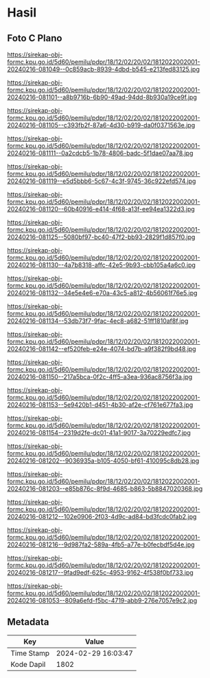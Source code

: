 # Hasil

## Foto C Plano

https://sirekap-obj-formc.kpu.go.id/5d60/pemilu/pdpr/18/12/02/20/02/1812022002001-20240216-081049--0c859acb-8939-4dbd-b545-e213fed83125.jpg

https://sirekap-obj-formc.kpu.go.id/5d60/pemilu/pdpr/18/12/02/20/02/1812022002001-20240216-081101--a8b9716b-6b90-49ad-94dd-8b930a19ce9f.jpg

https://sirekap-obj-formc.kpu.go.id/5d60/pemilu/pdpr/18/12/02/20/02/1812022002001-20240216-081105--c393fb2f-87a6-4d30-b919-da0f0371563e.jpg

https://sirekap-obj-formc.kpu.go.id/5d60/pemilu/pdpr/18/12/02/20/02/1812022002001-20240216-081111--0a2cdcb5-1b78-4806-badc-5f1dae07aa78.jpg

https://sirekap-obj-formc.kpu.go.id/5d60/pemilu/pdpr/18/12/02/20/02/1812022002001-20240216-081119--e5d5bbb6-5c67-4c3f-9745-36c922efd574.jpg

https://sirekap-obj-formc.kpu.go.id/5d60/pemilu/pdpr/18/12/02/20/02/1812022002001-20240216-081120--60b40916-e414-4f68-a13f-ee94ea1322d3.jpg

https://sirekap-obj-formc.kpu.go.id/5d60/pemilu/pdpr/18/12/02/20/02/1812022002001-20240216-081125--5080bf97-bc40-47f2-bb93-2829f1d857f0.jpg

https://sirekap-obj-formc.kpu.go.id/5d60/pemilu/pdpr/18/12/02/20/02/1812022002001-20240216-081130--4a7b8318-affc-42e5-9b93-cbb105a4a6c0.jpg

https://sirekap-obj-formc.kpu.go.id/5d60/pemilu/pdpr/18/12/02/20/02/1812022002001-20240216-081132--34e5e4e6-e70a-43c5-a812-4b56061f76e5.jpg

https://sirekap-obj-formc.kpu.go.id/5d60/pemilu/pdpr/18/12/02/20/02/1812022002001-20240216-081134--53db73f7-9fac-4ec8-a682-51ff1810af8f.jpg

https://sirekap-obj-formc.kpu.go.id/5d60/pemilu/pdpr/18/12/02/20/02/1812022002001-20240216-081142--ef520feb-e24e-4074-bd7b-a9f382f9bd48.jpg

https://sirekap-obj-formc.kpu.go.id/5d60/pemilu/pdpr/18/12/02/20/02/1812022002001-20240216-081150--217a5bca-0f2c-4ff5-a3ea-936ac8756f3a.jpg

https://sirekap-obj-formc.kpu.go.id/5d60/pemilu/pdpr/18/12/02/20/02/1812022002001-20240216-081153--5e9420b1-d451-4b30-af2e-cf761e677fa3.jpg

https://sirekap-obj-formc.kpu.go.id/5d60/pemilu/pdpr/18/12/02/20/02/1812022002001-20240216-081154--2319d2fe-dc01-41a1-9017-3a70229edfc7.jpg

https://sirekap-obj-formc.kpu.go.id/5d60/pemilu/pdpr/18/12/02/20/02/1812022002001-20240216-081202--9036935a-b105-4050-bf61-410095c8db28.jpg

https://sirekap-obj-formc.kpu.go.id/5d60/pemilu/pdpr/18/12/02/20/02/1812022002001-20240216-081203--e85b876c-8f9d-4685-b863-5b8847020368.jpg

https://sirekap-obj-formc.kpu.go.id/5d60/pemilu/pdpr/18/12/02/20/02/1812022002001-20240216-081212--102e0906-2f03-4d9c-ad84-bd3fcdc0fab2.jpg

https://sirekap-obj-formc.kpu.go.id/5d60/pemilu/pdpr/18/12/02/20/02/1812022002001-20240216-081216--9d987fa2-589a-4fb5-a77e-b0fecbdf5d4e.jpg

https://sirekap-obj-formc.kpu.go.id/5d60/pemilu/pdpr/18/12/02/20/02/1812022002001-20240216-081217--9fad9edf-625c-4953-9162-4f538f0bf733.jpg

https://sirekap-obj-formc.kpu.go.id/5d60/pemilu/pdpr/18/12/02/20/02/1812022002001-20240216-081053--809a6efd-f5bc-4719-abb9-276e7057e9c2.jpg


## Metadata

| Key        | Value               |
| ---------- | ------------------- |
| Time Stamp | 2024-02-29 16:03:47 |
| Kode Dapil | 1802                |



